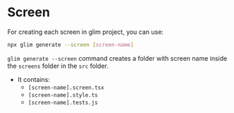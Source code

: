 # Screen

For creating each screen in glim project, you can use:

```bash
npx glim generate --screen [screen-name]
```

`glim generate --screen` command creates a folder with screen name inside the `screens` folder in the `src` folder.

- It contains:
  - `[screen-name].screen.tsx`
  - `[screen-name].style.ts`
  - `[screen-name].tests.js`
